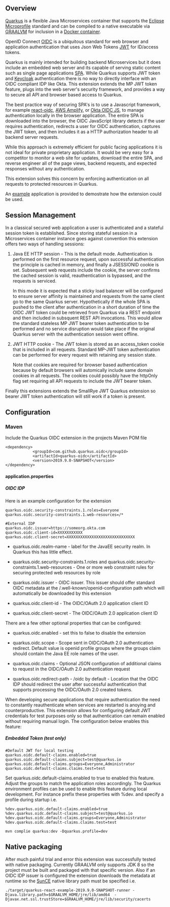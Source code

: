 ## Overview

[Quarkus](https://quarkus.io) is a flexible Java Microservices container that supports the [Eclipse Microprofile](https://microprofile.io/) standard and can  be compiled to a native executable via [GRAALVM](https://graalvm.org) for inclusion in a [Docker container](https://www.docker.com/resources/what-container).   

OpenID Connect [OIDC](http://openid.net/connect/) is a ubiquitous standard for web browser and application authentication that uses Json Web Tokens [JWT](https://jwt.io/) for ID/access tokens.

Quarkus is mainly intended for building backend Microservices but it does include an embedded web server and its capable of serving static content such as single page applications [SPA](https://en.wikipedia.org/wiki/Single-page_application). While Quarkus supports JWT token and [Keycloak](https://quarkus.io/guides/keycloak-guide) authentication there is no way to directly interface with an OIDC compliant IDP like Okta. This extension extends the MP JWT token feature, plugs into the web server's security framework, and provides a way to secure all API and browser based access to Quarkus.

The best practice way of securing SPA's is to use a Javascript framework, for example [react-oidc](https://www.npmjs.com/package/react-oidc), [AWS Amplify](https://aws-amplify.github.io/docs/js/authentication), or [Okta OIDC JS](https://github.com/okta/okta-oidc-js), to manage authentication locally in the browser application. The entire SPA is downloaded into the browser, the OIDC JavaScript library detects if the user requires authentication, redirects a user for OIDC authentication, captures the JWT token, and then includes it as a HTTP authorization header to all backend server requests.

While this approach is extremely efficient for public facing applications it is not ideal for private proprietary application. It would be very easy for a competitor to monitor a web site for updates, download the entire SPA, and reverse engineer all of the page views, backend requests, and expected responses without any authentication.

This extension solves this concern by enforcing authentication on all requests to protected resources in Quarkus.

An [example](/example) application is provided to demostrate how the extension could be used.

## Session Management

In a classical secured web application a user is authenticated and a stateful session token is established. Since storing stateful session in a Microservices container instance goes against convention this extension offers two ways of handling sessions:

1. Java EE HTTP session - This is the default mode. Authentication is performed on the first resource request, upon successful authentication the principle is cached in memory, and finally a JSESSIONID cookie is set. Subsequent web requests include the cookie, the server confirms the cached session is valid, reauthentication is bypassed, and the requests is serviced. 

   In this mode it is expected that a sticky load balancer will be configured to ensure server affinity is maintained and requests from the same client go to the same Quarkus server. Hypothetically if the whole SPA is pushed to the client after authentication in a short duration of time the OIDC JWT token could be retrieved from Quarkus via a REST endpoint and then included in subsquent REST API invocations. This would allow the standard stateless MP JWT bearer token authentication to be performed and no service disruption would take place if the original Quarkus server with the authentication session went offline.

2. JWT HTTP cookie - The JWT token is stored as an access_token cookie that is included in all requests. Standard MP-JWT token authentication can be performed for every request with retaining any session state.

   Note that cookies are required for browser based authentication because by default browsers will automically include same domain cookies in all requests. The cookies could possibly have the httpOnly flag set requiring all API requests to include the JWT bearer token.

Finally this extensions extends the SmallRye JWT Quarkus extension so bearer JWT token authentication will still work if a token is present. 

## Configuration

### Maven

Include the Quarkus OIDC extension in the projects Maven POM file

```
<dependency>
			<groupId>com.github.quarkus.oidc</groupId>
			<artifactId>quarkus-oidc</artifactId>
			<version>2019.9.0-SNAPSHOT</version>
</dependency>
```

#### application.properties

##### OIDC IDP
Here is an example configuration for the extension
```quarkus.oidc.realm-name=oidc_okta
quarkus.oidc.security-constraints.1.roles=Everyone
quarkus.oidc.security-constraints.1.web-resources=/*

#External IDP 
quarkus.oidc.issuer=https://someorg.okta.com
quarkus.oidc.client-id=XXXXXXXXXXX 
quarkus.oidc.client-secret=XXXXXXXXXXXXXXXXXXXXXXXXXXXXXX
```

* quarkus.oidc.realm-name - label for the JavaEE security realm. In Quarkus this has little effect.

* quarkus.oidc.security-constraints.1.roles and quarkus.oidc.security-constraints.1.web-resources - One or more web constraint rules for securing protected web resources by role

* quarkus.oidc.issuer - OIDC issuer. This issuer should offer standard OIDC metadata at the /.well-known/openid-configuration path which will automatically be downloaded by this extension

* quarkus.oidc.client-id - The OIDC/OAuth 2.0 application client ID 

* quarkus.oidc.client-secret - The OIDC/OAuth 2.0 application client ID


There are a few other optional properties that can be configured:

* quarkus.oidc.enabled - set this to false to disable the extension

* quarkus.oidc.scope - Scope sent in OIDC/OAuth 2.0 authentication redirect. Default value is openid profile groups where the groups claim should contain the Java EE role names of the user.

* quarkus.oidc.claims - Optional JSON configuration of additional claims to request in the OIDC/OAuth 2.0 authentication request

* quarkus.oidc.redirect-path - /oidc by default - Location that the OIDC IDP should redirect the user after successful authentication that supports processing the OIDC/OAuth 2.0 created tokens.

When developing secure applications that require authentication the need to constantly reauthenticate when services are restarted is anoying and counterproductive. This extension allows for configuring default JWT credentials for test purposes only so that authentication can remain enabled without requiring manual login. The configuration below enables this feature:

##### Embedded Token (test only)
```
#Default JWT for local testing
quarkus.oidc.default-claims.enabled=true
quarkus.oidc.default-claims.subject=test@quarkus.io 
quarkus.oidc.default-claims.groups=Everyone,Administrator
quarkus.oidc.default-claims.claims.test=test
```

Set quarkus.oidc.default-claims.enabled to true to enabled this feature. Adjust the groups to match the application roles accordingly. The Quarkus environment profiles can be used to enable this feature during local development. For instance prefix these properties with %dev. and specify a profile during startup i.e. 


```
%dev.quarkus.oidc.default-claims.enabled=true
%dev.quarkus.oidc.default-claims.subject=test@quarkus.io 
%dev.quarkus.oidc.default-claims.groups=Everyone,Administrator
%dev.quarkus.oidc.default-claims.claims.test=test

```

`mvn complie quarkus:dev -Dquarkus.profile=dev`

## Native packaging

After much painful trial and error this extension was successfully tested with native packaging. Currently GRAALVM only supports JDK 8 so the project must be built and packaged with that specific version. Also if an OIDC IDP issuer is configured the extension downloads the metadata at runtime so the [SunCE](https://quarkus.io/guides/native-and-ssl-guide#the-sunec-library-and-friends) native library path must be specified i.e.

`./target/quarkus-react-example-2019.9.0-SNAPSHOT-runner -Djava.library.path=$GRAALVM_HOME/jre/lib/amd64  -Djavax.net.ssl.trustStore=$GRAALVM_HOME/jre/lib/security/cacerts`
